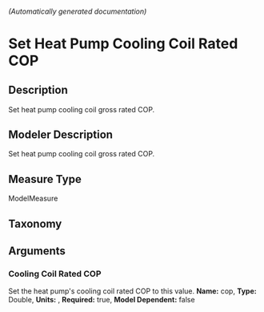 

###### (Automatically generated documentation)

# Set Heat Pump Cooling Coil Rated COP

## Description
Set heat pump cooling coil gross rated COP.

## Modeler Description
Set heat pump cooling coil gross rated COP.

## Measure Type
ModelMeasure

## Taxonomy


## Arguments


### Cooling Coil Rated COP
Set the heat pump's cooling coil rated COP to this value.
**Name:** cop,
**Type:** Double,
**Units:** ,
**Required:** true,
**Model Dependent:** false





